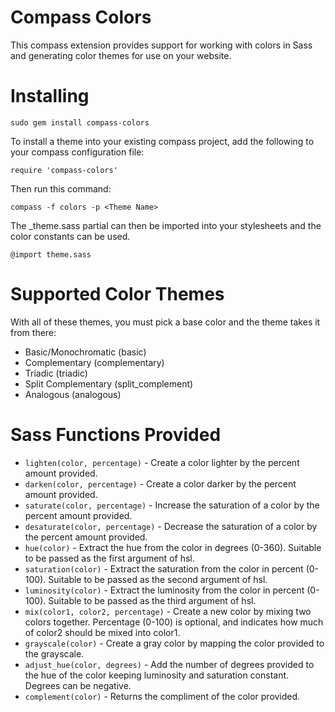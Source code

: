 Compass Colors
==============

This compass extension provides support for working with colors in Sass and generating color themes for use on your website.

Installing
==========

    sudo gem install compass-colors


To install a theme into your existing compass project, add the following to your compass configuration file:

    require 'compass-colors'

Then run this command:

    compass -f colors -p <Theme Name>

The _theme.sass partial can then be imported into your stylesheets and the color constants can be used.

    @import theme.sass    
    
Supported Color Themes
======================

With all of these themes, you must pick a base color and the theme takes it from there:

* Basic/Monochromatic (basic)
* Complementary (complementary)
* Triadic (triadic)
* Split Complementary (split_complement)
* Analogous (analogous)

Sass Functions Provided
=======================

* `lighten(color, percentage)` - Create a color lighter by the percent amount provided.
* `darken(color, percentage)`  - Create a color darker by the percent amount provided.
* `saturate(color, percentage)` - Increase the saturation of a color by the percent amount provided.
* `desaturate(color, percentage)` - Decrease the saturation of a color by the percent amount provided.
* `hue(color)` - Extract the hue from the color in degrees (0-360). Suitable to be passed as the first argument of hsl.
* `saturation(color)` - Extract the saturation from the color in percent (0-100). Suitable to be passed as the second argument of hsl.
* `luminosity(color)` - Extract the luminosity from the color in percent (0-100). Suitable to be passed as the third argument of hsl.
* `mix(color1, color2, percentage)` - Create a new color by mixing two colors together. Percentage (0-100) is optional, and indicates how
  much of color2 should be mixed into color1.
* `grayscale(color)` - Create a gray color by mapping the color provided to the grayscale.
* `adjust_hue(color, degrees)` - Add the number of degrees provided to the hue of the color keeping luminosity and saturation constant.
  Degrees can be negative.
* `complement(color)` - Returns the compliment of the color provided.
